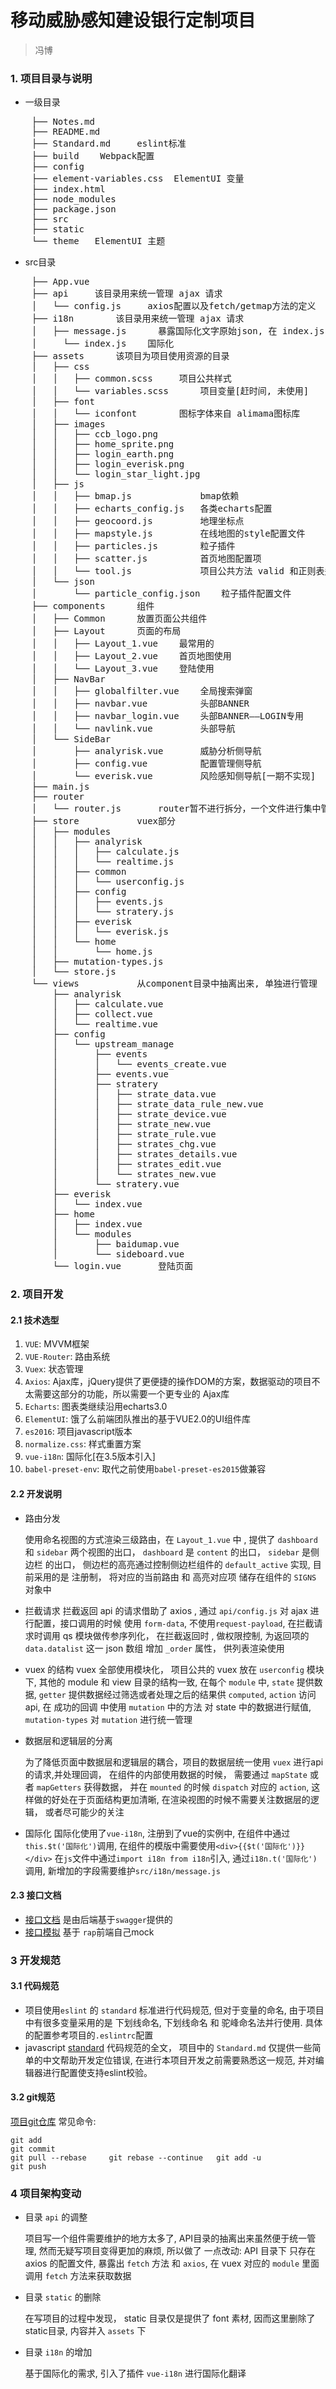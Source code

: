 # 移动威胁感知建设银行定制项目

> 冯博

### 1. 项目目录与说明




* 一级目录


<pre>
	├── Notes.md
	├── README.md   
	├── Standard.md		eslint标准   
	├── build    Webpack配置
	├── config   
	├── element-variables.css  ElementUI 变量
	├── index.html
	├── node_modules
	├── package.json
	├── src  
	├── static   
	└── theme   ElementUI 主题
</pre>


* src目录

<pre>
	├── App.vue
	├── api		该目录用来统一管理 ajax 请求
	│   └── config.js	  axios配置以及fetch/getmap方法的定义
	├── i18n		该目录用来统一管理 ajax 请求
	│   ├── message.js		暴露国际化文字原始json, 在 index.js 中二次构造
	│	  └── index.js	  国际化
	├── assets		该项目为项目使用资源的目录
	│   ├── css
	│   │   ├── common.scss		项目公共样式
	│   │   └── variables.scss		项目变量[赶时间, 未使用]
	│   ├── font
	│   │   └── iconfont		图标字体来自 alimama图标库
	│   ├── images
	│   │   ├── ccb_logo.png
	│   │   ├── home_sprite.png
	│   │   ├── login_earth.png
	│   │   ├── login_everisk.png
	│   │   └── login_star_light.jpg
	│   ├── js
	│   │   ├── bmap.js				bmap依赖
	│   │   ├── echarts_config.js	各类echarts配置
	│   │   ├── geocoord.js			地理坐标点
	│   │   ├── mapstyle.js			在线地图的style配置文件
	│   │   ├── particles.js		粒子插件
	│   │   ├── scatter.js			首页地图配置项
	│   │   └── tool.js				项目公共方法 valid 和正则表达式对象rules
	│   └── json
	│       └── particle_config.json	粒子插件配置文件
	├── components		组件
	│   ├── Common		放置页面公共组件
	│   ├── Layout		页面的布局
	│   │   ├── Layout_1.vue	最常用的
	│   │   ├── Layout_2.vue	首页地图使用
	│   │   └── Layout_3.vue	登陆使用
	│   ├── NavBar
	│   │   ├── globalfilter.vue	全局搜索弹窗
	│   │   ├── navbar.vue			头部BANNER
	│   │   ├── navbar_login.vue	头部BANNER——LOGIN专用
	│   │   └── navlink.vue			头部导航
	│   └── SideBar
	│       ├── analyrisk.vue		威胁分析侧导航
	│       ├── config.vue			配置管理侧导航
	│       └── everisk.vue			风险感知侧导航[一期不实现]
	├── main.js
	├── router
	│   └── router.js		router暂不进行拆分，一个文件进行集中管理router
	├── store			vuex部分
	│   ├── modules
	│   │   ├── analyrisk
	│   │   │   ├── calculate.js
	│   │   │   └── realtime.js
	│   │   ├── common
	│   │   │   └── userconfig.js
	│   │   ├── config
	│   │   │   ├── events.js
	│   │   │   └── stratery.js
	│   │   ├── everisk
	│   │   │   └── everisk.js
	│   │   └── home
	│   │       └── home.js
	│   ├── mutation-types.js
	│   └── store.js
	└── views			从component目录中抽离出来, 单独进行管理
	    ├── analyrisk
	    │   ├── calculate.vue
	    │   ├── collect.vue
	    │   └── realtime.vue
	    ├── config
	    │   └── upstream_manage
	    │       ├── events
	    │       │   └── events_create.vue
	    │       ├── events.vue
	    │       ├── stratery
	    │       │   ├── strate_data.vue
	    │       │   ├── strate_data_rule_new.vue
	    │       │   ├── strate_device.vue
	    │       │   ├── strate_new.vue
	    │       │   ├── strate_rule.vue
	    │       │   ├── strates_chg.vue
	    │       │   ├── strates_details.vue
	    │       │   ├── strates_edit.vue
	    │       │   └── strates_new.vue
	    │       └── stratery.vue
	    ├── everisk
	    │   └── index.vue
	    ├── home
	    │   ├── index.vue
	    │   └── modules
	    │       ├── baidumap.vue
	    │       └── sideboard.vue
	    └── login.vue		登陆页面
</pre>


### 2. 项目开发


#### 2.1  技术选型


1. `VUE`: MVVM框架
2. `VUE-Router`: 路由系统
3. `Vuex`: 状态管理
4. `Axios`: Ajax库，jQuery提供了更便捷的操作DOM的方案，数据驱动的项目不太需要这部分的功能，所以需要一个更专业的 Ajax库
5. `Echarts`: 图表类继续沿用echarts3.0
6. `ElementUI`: 饿了么前端团队推出的基于VUE2.0的UI组件库
7. `es2016`: 项目javascript版本
8. `normalize.css`: 样式重置方案
9. `vue-i18n`: 国际化[在3.5版本引入]
10. `babel-preset-env`: 取代之前使用`babel-preset-es2015`做兼容



#### 2.2  开发说明

* 路由分发

	使用命名视图的方式渲染三级路由，在 `Layout_1.vue` 中 , 提供了 `dashboard` 和 `sidebar` 两个视图的出口， `dashboard` 是 `content` 的出口， `sidebar` 是侧边栏 的出口， 侧边栏的高亮通过控制侧边栏组件的 `default_active` 实现,  目前采用的是 注册制， 将对应的当前路由 和  高亮对应项 储存在组件的 `SIGNS` 对象中

* 拦截请求 拦截返回
	api 的请求借助了 axios , 通过 `api/config.js` 对 ajax 进行配置，接口调用的时候 使用 `form-data`, 不使用`request-payload`, 在拦截请求时调用 qs 模块做传参序列化， 在拦截返回时 , 做权限控制, 为返回项的  `data.datalist` 这一 json 数组 增加 `_order` 属性， 供列表渲染使用

* vuex 的结构
	vuex 全部使用模块化， 项目公共的 vuex 放在 `userconfig` 模块下, 其他的 module 和 view 目录的结构一致, 在每个 `module` 中, `state` 提供数据,  `getter` 提供数据经过筛选或者处理之后的结果供 `computed`, `action` 访问 api, 在 成功的回调 中使用 `mutation` 中的方法 对 state 中的数据进行赋值, `mutation-types` 对 `mutation` 进行统一管理

* 数据层和逻辑层的分离

	为了降低页面中数据层和逻辑层的耦合，项目的数据层统一使用 `vuex` 进行api 的请求,并处理回调， 在组件的内部使用数据的时候， 需要通过 `mapState` 或者 `mapGetters` 获得数据， 并在 `mounted` 的时候 `dispatch` 对应的 `action`, 这样做的好处在于页面结构更加清晰, 在渲染视图的时候不需要关注数据层的逻辑， 或者尽可能少的关注

* 国际化
	国际化使用了`vue-i18n`, 注册到了vue的实例中, 在组件中通过`this.$t('国际化')`调用, 在组件的模版中需要使用`<div>{{$t('国际化')}}</div>` 在`js`文件中通过`import i18n from i18n`引入, 通过`i18n.t('国际化')`调用, 新增加的字段需要维护`src/i18n/message.js`

#### 2.3 接口文档

* [接口文档](http://192.168.138.183:8011/swagger-ui.html#/) 是由后端基于`swagger`提供的
* [接口模拟](http://172.16.31.83:8080/workspace/myWorkspace.do?projectId=15#-5) 基于 `rap`前端自己mock

### 3  开发规范


#### 3.1  代码规范

* 项目使用`eslint` 的 `standard` 标准进行代码规范,  但对于变量的命名, 由于项目中有很多变量采用的是 下划线命名, 下划线命名 和 驼峰命名法并行使用.
具体的配置参考项目的`.eslintrc`配置
* javascript [standard](https://standardjs.com/rules-zhcn.html#javascript-standard-style) 代码规范的全文， 项目中的 `Standard.md` 仅提供一些简单的中文帮助开发定位错误, 在进行本项目开发之前需要熟悉这一规范, 并对编辑器进行配置使支持eslint校验。

#### 3.2  git规范

[项目git仓库](http://172.16.31.83/UEC/everisk)
常见命令:
```
git add
git commit
git pull --rebase     git rebase --continue   git add -u
git push
```
### 4  项目架构变动

* 目录 `api` 的调整

	项目写一个组件需要维护的地方太多了, API目录的抽离出来虽然便于统一管理, 然而无疑写项目变得更加的麻烦, 所以做了 一点改动: API 目录下 只存在 axios 的配置文件, 暴露出 `fetch` 方法 和 `axios`, 在 vuex 对应的 `module` 里面调用 `fetch` 方法来获取数据

* 目录 `static` 的删除

	在写项目的过程中发现， static 目录仅是提供了 font 素材, 因而这里删除了 static目录, 内容并入 `assets` 下


* 目录 `i18n` 的增加

	基于国际化的需求, 引入了插件 `vue-i18n` 进行国际化翻译
